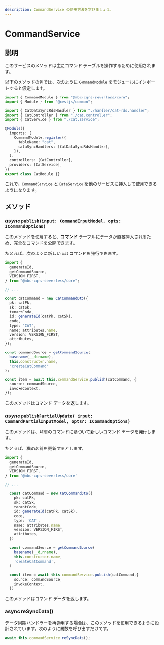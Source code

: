 ```yaml
---
description: CommandService の使用方法を学びましょう。
---
```


# CommandService

## 説明

このサービスのメソッドは主にコマンド テーブルを操作するために使用されます。

以下のメソッドの例では、次のように `CommandModule` をモジュールにインポートすると仮定します。

```ts
import { CommandModule } from "@mbc-cqrs-severless/core";
import { Module } from "@nestjs/common";

import { CatDataSyncRdsHandler } from "./handler/cat-rds.handler";
import { CatController } from "./cat.controller";
import { CatService } from "./cat.service";

@Module({
  imports: [
    CommandModule.register({
      tableName: "cat",
      dataSyncHandlers: [CatDataSyncRdsHandler],
    }),
  ],
  controllers: [CatController],
  providers: [CatService],
})
export class CatModule {}
```

これで、`CommandService` と `DataService` を他のサービスに挿入して使用できるようになります。

## メソッド

### *async* `publish(input: CommandInputModel, opts: ICommandOptions)`

このメソッドを使用すると、**コマンド** テーブルにデータが直接挿入されるため、完全なコマンドを公開できます。

たとえば、次のように新しい cat コマンドを発行できます。

```ts
import {
  generateId,
  getCommandSource,
  VERSION_FIRST,
} from "@mbc-cqrs-severless/core";

// ...

const catCommand = new CatCommandDto({
  pk: catPk,
  sk: catSk,
  tenantCode,
  id: generateId(catPk, catSk),
  code,
  type: "CAT",
  name: attributes.name,
  version: VERSION_FIRST,
  attributes,
});

const commandSource = getCommandSource(
  basename(__dirname),
  this.constructor.name,
  "createCatCommand"
);

const item = await this.commandService.publish(catCommand, {
  source: commandSource,
  invokeContext,
});
```

このメソッドはコマンド データを返します。

### *async* `publishPartialUpdate( input: CommandPartialInputModel, opts?: ICommandOptions)`

このメソッドは、以前のコマンドに基づいて新しいコマンド データを発行します。

たとえば、猫の名前を更新するとします。

```ts
import {
  generateId,
  getCommandSource,
  VERSION_FIRST,
} from '@mbc-cqrs-severless/core'

// ...

  const catCommand = new CatCommandDto({
    pk: catPk,
    sk: catSk,
    tenantCode,
    id: generateId(catPk, catSk),
    code,
    type: 'CAT',
    name: attributes.name,
    version: VERSION_FIRST,
    attributes,
  })
  
  const commandSource = getCommandSource(
    basename(__dirname),
    this.constructor.name,
    'createCatCommand',
  )
  
  const item = await this.commandService.publish(catCommand,{
    source: commandSource,
    invokeContext,
  })
```

このメソッドはコマンド データを返します。

### async reSyncData()

データ同期ハンドラーを再適用する場合は、このメソッドを使用できるように設計されています。次のように関数を呼び出すだけです。

```ts
await this.commandService.reSyncData();
```
